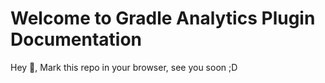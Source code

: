 # Welcome to Gradle Analytics Plugin Documentation

Hey 👋, Mark this repo in your browser, see you soon ;D

